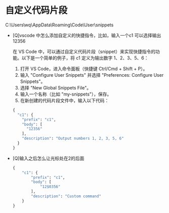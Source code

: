 # 自定义代码片段

C:\Users\wq\AppData\Roaming\Code\User\snippets

-   \[Q]vscode 中怎么添加自定义的快捷指令，比如，输入一个c1 可以选择输出 12356

    在 VS Code 中，可以通过自定义代码片段（snippet）来实现快捷指令的功能。以下是一个简单的例子，将 c1 定义为输出数字 1、2、3、5、6：
    1.  打开 VS Code，进入命令面板（快捷键 Ctrl/Cmd + Shift + P）。
    2.  输入 "Configure User Snippets" 并选择 "Preferences: Configure User Snippets"。
    3.  选择 "New Global Snippets File"。
    4.  输入一个名称（比如 "my-snippets"），保存。
    5.  在新创建的代码片段文件中，输入以下代码：
    ```python
    {
      "c1": {
        "prefix": "c1",
        "body": [
          "12356"
        ],
        "description": "Output numbers 1, 2, 3, 5, 6"
      }
    }

    ```
-   \[Q]输入之后怎么让光标处在2的后面
    ```python
    {
        "c1": {
            "prefix": "c1",
            "body": [
                "12$0356"
            ],
            "description": "Custom command"
        }
    }

    ```

